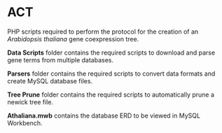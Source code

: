 # ACT
PHP scripts required to perform the protocol for the creation of an <i>Arabidopsis thaliana</i> gene coexpression tree.

**Data Scripts** folder contains the required scripts to download and parse gene terms from multiple databases.

**Parsers** folder contains the required scripts to convert data formats and create MySQL database files.

**Tree Prune** folder contains the required scripts to automatically prune a newick tree file.

**Athaliana.mwb** contains the database ERD to be viewed in MySQL Workbench.
